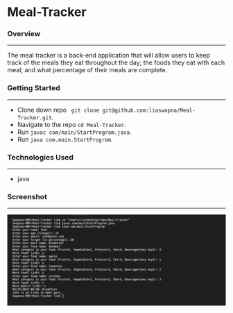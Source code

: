 # Meal-Tracker

### Overview
---
The meal tracker is a back-end application that will allow users to keep track of the meals they eat throughout the day; the foods they eat with each meal; and what percentage of their meals are complete. 

### Getting Started
---
* Clone down repo ``` git clone git@github.com:liaswapna/Meal-Tracker.git```.
* Navigate to the repo ```cd Meal-Tracker```.
* Run ``` javac com/main/StartProgram.java ```.
* Run ``` java com.main.StartProgram ```.

### Technologies Used
---
* java

### Screenshot
---

![image info](./readmeImage/mealTracker.png)

